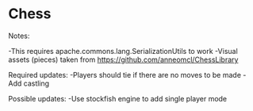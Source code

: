 # Chess

Notes: 

-This requires apache.commons.lang.SerializationUtils to work
-Visual assets (pieces) taken from https://github.com/anneomcl/ChessLibrary

Required updates:
-Players should tie if there are no moves to be made
-Add castling

Possible updates:
-Use stockfish engine to add single player mode
